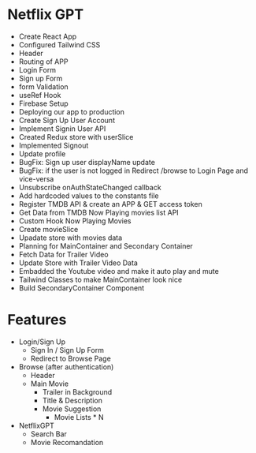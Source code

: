 # Netflix GPT

- Create React App
- Configured Tailwind CSS
- Header
- Routing of APP
- Login Form
- Sign up Form
- form Validation
- useRef Hook
- Firebase Setup
- Deploying our app to production
- Create Sign Up User Account
- Implement Signin User API
- Created Redux store with userSlice
- Implemented Signout
- Update profile
- BugFix: Sign up user displayName update
- BugFix: if the user is not logged in Redirect /browse to Login Page and vice-versa
- Unsubscribe onAuthStateChanged callback
- Add hardcoded values to the constants file
- Register TMDB API & create an APP & GET access token
- Get Data from TMDB Now Playing movies list API
- Custom Hook Now Playing Movies
- Create movieSlice
- Upadate store with movies data
- Planning for MainContainer and Secondary Container
- Fetch Data for Trailer Video
- Update Store with Trailer Video Data
- Embadded the Youtube video and make it auto play and mute
- Tailwind Classes to make MainContainer look nice
- Build SecondaryContainer Component

# Features

- Login/Sign Up
  - Sign In / Sign Up Form
  - Redirect to Browse Page
- Browse (after authentication)
  - Header
  - Main Movie
    - Trailer in Background
    - Title & Description
    - Movie Suggestion
      - Movie Lists \* N
- NetflixGPT
  - Search Bar
  - Movie Recomandation
